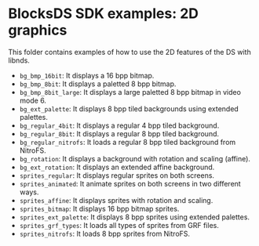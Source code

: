 # BlocksDS SDK examples: 2D graphics

This folder contains examples of how to use the 2D features of the DS with
libnds.

- `bg_bmp_16bit`: It displays a 16 bpp bitmap.
- `bg_bmp_8bit`: It displays a paletted 8 bpp bitmap.
- `bg_bmp_8bit_large`: It displays a large paletted 8 bpp bitmap in video mode 6.
- `bg_ext_palette`: It displays 8 bpp tiled backgrounds using extended palettes.
- `bg_regular_4bit`: It displays a regular 4 bpp tiled background.
- `bg_regular_8bit`: It displays a regular 8 bpp tiled background.
- `bg_regular_nitrofs`: It loads a regular 8 bpp tiled background from NitroFS.
- `bg_rotation`: It displays a background with rotation and scaling (affine).
- `bg_ext_rotation`: It displays an extended affine background.
- `sprites_regular`: It displays regular sprites on both screens.
- `sprites_animated`: It animate sprites on both screens in two different ways.
- `sprites_affine`: It displays sprites with rotation and scaling.
- `sprites_bitmap`: It displays 16 bpp bitmap sprites.
- `sprites_ext_palette`: It displays 8 bpp sprites using extended palettes.
- `sprites_grf_types`: It loads all types of sprites from GRF files.
- `sprites_nitrofs`: It loads 8 bpp sprites from NitroFS.

